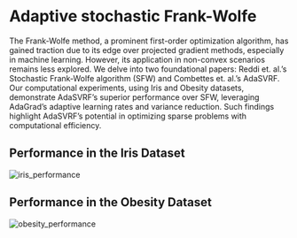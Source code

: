 # Adaptive stochastic Frank-Wolfe

The Frank-Wolfe method, a prominent first-order optimization algorithm, has gained
traction due to its edge over projected gradient methods, especially in machine learning. However,
its application in non-convex scenarios remains less explored. We delve into two foundational papers:
Reddi et. al.’s Stochastic Frank-Wolfe algorithm (SFW) and Combettes et. al.’s AdaSVRF.
Our computational experiments, using Iris and Obesity datasets, demonstrate AdaSVRF’s superior
performance over SFW, leveraging AdaGrad’s adaptive learning rates and variance reduction. Such
findings highlight AdaSVRF’s potential in optimizing sparse problems with computational efficiency.

## Performance in the Iris Dataset
![iris_performance](https://github.com/AntoniValls/AdaptiveStochasticFrank-Wolfe/assets/101109878/d0cbb770-0a0c-4d01-acbf-c0ff4182846d)

## Performance in the Obesity Dataset
![obesity_performance](https://github.com/AntoniValls/AdaptiveStochasticFrank-Wolfe/assets/101109878/d6294016-6dd0-405d-b49b-56bfc3dff786)

